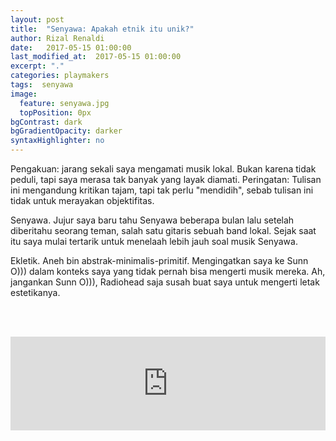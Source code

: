 ```yaml
---
layout: post
title:  "Senyawa: Apakah etnik itu unik?"
author: Rizal Renaldi
date:   2017-05-15 01:00:00
last_modified_at:  2017-05-15 01:00:00
excerpt: "."
categories: playmakers
tags:  senyawa
image:
  feature: senyawa.jpg
  topPosition: 0px
bgContrast: dark
bgGradientOpacity: darker
syntaxHighlighter: no
---
```


Pengakuan: jarang sekali saya mengamati musik lokal. Bukan karena tidak peduli, tapi saya merasa tak banyak yang layak diamati. Peringatan: Tulisan ini mengandung kritikan tajam, tapi tak perlu "mendidih", sebab tulisan ini tidak untuk merayakan objektifitas. 

Senyawa. Jujur saya baru tahu Senyawa beberapa bulan lalu setelah diberitahu seorang teman, salah satu gitaris sebuah band lokal. Sejak saat itu saya mulai tertarik untuk menelaah lebih jauh soal musik Senyawa.

Ekletik. Aneh bin abstrak-minimalis-primitif. Mengingatkan saya ke Sunn O))) dalam konteks saya yang tidak pernah bisa mengerti musik mereka. Ah, jangankan Sunn O))), Radiohead saja susah buat saya untuk mengerti letak estetikanya.

<br><br>

<iframe src="https://open.spotify.com/embed/track/2WmsTe2ceWhCFJI376D2QF" width="100%" height="auto" frameborder="0" allowtransparency="true"></iframe>
